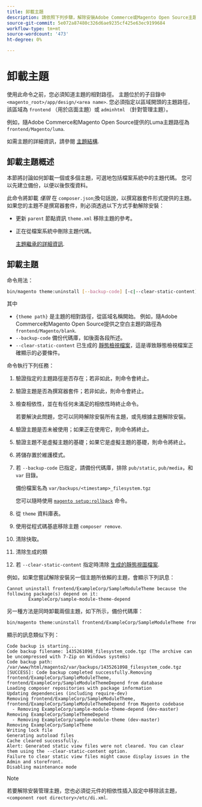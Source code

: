 ```yaml
---
title: 卸載主題
description: 請依照下列步驟，解除安裝Adobe Commerce或Magento Open Source主題。
source-git-commit: 5e072a87480c326d6ae9235cf425e63ec9199684
workflow-type: tm+mt
source-wordcount: '473'
ht-degree: 0%

---
```



# 卸載主題

使用此命令之前，您必須知道主題的相對路徑。 主題位於的子目錄中 `<magento_root>/app/design/<area name>`. 您必須指定以區域開頭的主題路徑，該區域為 `frontend` （用於店面主題）或 `adminhtml` （針對管理主題）。

例如，隨Adobe Commerce和Magento Open Source提供的Luma主題路徑為 `frontend/Magento/luma`.

如需主題的詳細資訊，請參閱 [主題結構](https://developer.adobe.com/commerce/frontend-core/guide/themes/structure/).

## 卸載主題概述

本節將討論如何卸載一個或多個主題，可選地包括檔案系統中的主題代碼。 您可以先建立備份，以便以後恢復資料。

此命令將卸載 *僅限* 在 `composer.json`;換句話說，以撰寫器套件形式提供的主題。 如果您的主題不是撰寫器套件，則必須透過以下方式手動解除安裝：

* 更新 `parent` 節點資訊 `theme.xml` 移除主題的參考。
* 正在從檔案系統中刪除主題代碼。

   [主題繼承的詳細資訊](https://developer.adobe.com/commerce/frontend-core/guide/themes/inheritance/).

## 卸載主題

命令用法：

```bash
bin/magento theme:uninstall [--backup-code] [-c|--clear-static-content] {theme path} ... {theme path}
```

其中

* `{theme path}` 是主題的相對路徑，從區域名稱開始。 例如，隨Adobe Commerce和Magento Open Source提供之空白主題的路徑為 `frontend/Magento/blank`.
* `--backup-code` 備份代碼庫，如後面各段所述。
* `--clear-static-content` 已生成的 [靜態檢視檔案](../../configuration/cli/static-view-file-deployment.md)，這是導致靜態檢視檔案正確顯示的必要條件。

命令執行下列任務：

1. 驗證指定的主題路徑是否存在；若非如此，則命令會終止。
1. 驗證主題是否為撰寫器套件；若非如此，則命令會終止。
1. 檢查相依性，並在有任何未滿足的相依性時終止命令。

   若要解決此問題，您可以同時解除安裝所有主題，或先根據主題解除安裝。

1. 驗證主題是否未被使用；如果正在使用它，則命令將終止。
1. 驗證主題不是虛擬主題的基礎；如果它是虛擬主題的基礎，則命令將終止。
1. 將儲存置於維護模式。
1. 若 `--backup-code` 已指定，請備份代碼庫，排除 `pub/static`, `pub/media`，和 `var` 目錄。

   備份檔案名為 `var/backups/<timestamp>_filesystem.tgz`

   您可以隨時使用 [`magento setup:rollback`](uninstall-modules.md#roll-back-the-file-system-database-or-media-files) 命令。

1. 從 `theme` 資料庫表。
1. 使用從程式碼基底移除主題 `composer remove`.
1. 清除快取。
1. 清除生成的類
1. 若 `--clear-static-content` 指定時清除 [生成的靜態視圖檔案](../../configuration/cli/static-view-file-deployment.md).

例如，如果您嘗試解除安裝另一個主題所依賴的主題，會顯示下列訊息：

```terminal
Cannot uninstall frontend/ExampleCorp/SampleModuleTheme because the following package(s) depend on it:
        ExampleCorp/sample-module-theme-depend
```

另一種方法是同時卸載兩個主題，如下所示，備份代碼庫：

```bash
bin/magento theme:uninstall frontend/ExampleCorp/SampleModuleTheme frontend/ExampleCorp/SampleModuleThemeDepend --backup-code
```

顯示的訊息類似下列：

```terminal
Code backup is starting...
Code backup filename: 1435261098_filesystem_code.tgz (The archive can be uncompressed with 7-Zip on Windows systems)
Code backup path: /var/www/html/magento2/var/backups/1435261098_filesystem_code.tgz
[SUCCESS]: Code backup completed successfully.Removing frontend/ExampleCorp/SampleModuleTheme, frontend/ExampleCorp/SampleModuleThemeDepend from database
Loading composer repositories with package information
Updating dependencies (including require-dev)
Removing frontend/ExampleCorp/SampleModuleTheme, frontend/ExampleCorp/SampleModuleThemeDepend from Magento codebase
  - Removing ExampleCorp/sample-module-theme-depend (dev-master)
Removing ExampleCorp/SampleThemeDepend
  - Removing ExampleCorp/sample-module-theme (dev-master)
Removing ExampleCorp/SampleTheme
Writing lock file
Generating autoload files
Cache cleared successfully.
Alert: Generated static view files were not cleared. You can clear them using the --clear-static-content option.
Failure to clear static view files might cause display issues in the Admin and storefront.
Disabling maintenance mode
```

>[!NOTE]
>
>若要解除安裝管理主題，您也必須從元件的相依性插入設定中移除該主題， `<component root directory>/etc/di.xml`.
